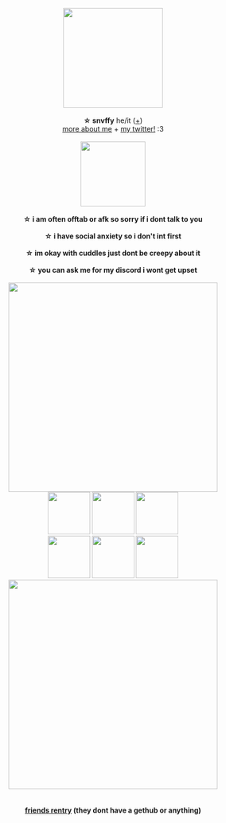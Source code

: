 <p align="center">
<img src="https://64.media.tumblr.com/ab8e32ffe6f5605bbd0ee2a96bcf8c09/c4b293f18a591360-6a/s400x600/3a73c2a09e6d911d50ad1900fd3b7f1fa6c0e802.pnj" width="200px">
<br><br><b>☆ snvffy</b> he/it  (<a href="https://pronouns.cc/@snvffy">+</a>) 
<br><a href="https://snvffy.straw.page/">more about me</a> + <a href="https://x.com/i_ate7bugz">my twitter!</a> :3<br><br>
  <img src="https://64.media.tumblr.com/295cc595a302877a1492dad2922de6c9/4f0841cb575967de-ce/s1280x1920/756f538b27ffbb947d7353d977c4cc9906c261d9.pnj" width="130px">
<br><br><b>☆ i am often offtab or afk so sorry if i dont talk to you
<br><br><b>☆ i have social anxiety so i don't int first
<br><br>☆ im okay with cuddles just dont be creepy about it
<br><br>☆ you can ask me for my discord i wont get upset
<br><br><img src="https://64.media.tumblr.com/d8241114567992b5d924871b3d70dcbe/8e46577bedd8d429-70/s2048x3072/2bdefa1c0f1ae10ac52849fec42a75440adde602.pnj" width="420px">
  <br><img src="https://64.media.tumblr.com/e8440456acb50b507028b6378eeb6187/0a844093c4702aee-c0/s100x200/0cd31e85d122ef0197a3cd59e266b94fb3401725.gifv" width="85px"> <img src="https://64.media.tumblr.com/ca18a4757a14671c08a2caf56556b3af/64fd72d872061a87-f2/s250x400/0b06d32bff9a95dbef4010376839c85bd2934a27.gifv" width="85px"> <img src="https://64.media.tumblr.com/e328ee0f3f80c5d6596378979e7f7988/b3d83bbf44993478-7f/s100x200/4c8aafca73e51867644cf0ffd5b3e0d84797a320.pnj" width="85px"> 
  <br><img src="https://64.media.tumblr.com/4b3274bae24ad6c6a5cc48032a9b64d8/64fd72d872061a87-76/s250x400/0a1bc783e93b4b75e178b385a674f9e2d3ce6335.gifv" width="85px"> <img src="https://64.media.tumblr.com/197e2b2b52919a6c0f2ac71c9cf01902/5e763f6fc9747e69-b0/s100x200/2e5704afbccf03c507d76d0589dadd324230bb1d.pnj" width="85px"> <img src="https://64.media.tumblr.com/5f7baf5b8c8170d3fb00ed5907a7610b/91bb6b623c07e82c-cd/s100x200/9f61682804c1c42d315edf9931dfe848a0469287.gifv" width="85px">
<br><img src="https://64.media.tumblr.com/d8241114567992b5d924871b3d70dcbe/8e46577bedd8d429-70/s2048x3072/2bdefa1c0f1ae10ac52849fec42a75440adde602.pnj" width="420px">
<br>
<br>
<br><a href="https://rentry.co/someonessystem">friends rentry</a> (they dont have a gethub or anything)
